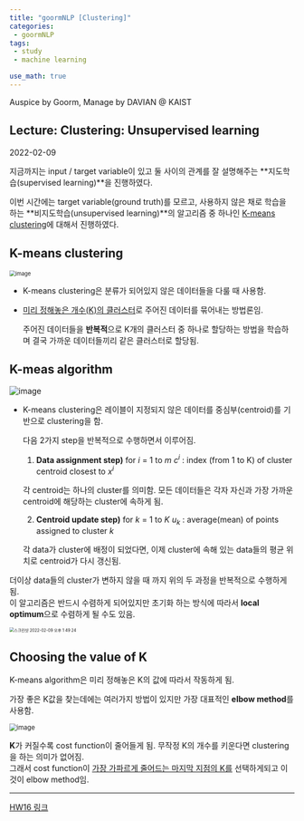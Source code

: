 ```yaml
---
title: "goormNLP [Clustering]"  
categories:
 - goormNLP
tags:
 - study
 - machine learning

use_math: true
---
```


Auspice by Goorm, Manage by DAVIAN @ KAIST

## Lecture: Clustering: Unsupervised learning

2022-02-09

지금까지는 input / target variable이 있고 둘 사이의 관계를 잘 설명해주는 **지도학습(supervised learning)**을 진행하였다.  

이번 시간에는 target variable(ground truth)를 모르고, 사용하지 않은 채로 학습을 하는 **비지도학습(unsupervised learning)**의 알고리즘 중 하나인 <u>K-means clustering</u>에 대해서 진행하였다.



## K-means clustering

<img src="https://user-images.githubusercontent.com/67947808/153118762-5f062096-0dfc-4e63-b4c0-f4c15672a479.png" alt="image" style="zoom:67%;" />

- K-means clustering은 분류가 되어있지 않은 데이터들을 다룰 때 사용함.
- <u>미리 정해놓은 개수(K)의 클러스터</u>로 주어진 데이터를 묶어내는 방법론임.

    주어진 데이터들을 **반복적**으로 K개의 클러스터 중 하나로 할당하는 방법을 학습하며 결국 가까운 데이터들끼리 같은 클러스터로 할당됨.



## K-meas algorithm

![image](https://user-images.githubusercontent.com/67947808/153119061-004e9d87-411d-4f5d-8140-eb91e4c87b1e.jpeg)



- K-means clustering은 레이블이 지정되지 않은 데이터를 중심부(centroid)를 기반으로 clustering을 함.

    다음 2가지 step을 반복적으로 수행하면서 이루어짐.
    1. **Data assignment step)**
    for $i$ = 1 to $m$
    $c^i$ : index (from 1 to K) of cluster centroid closest to $x^i$
    
    각 centroid는 하나의 cluster를 의미함. 모든 데이터들은 각자 자신과 가장 가까운 centroid에 해당하는 cluster에 속하게 됨.
    
    
    
    2. **Centroid update step)**
    for $k$ = 1 to $K$
    $u_k$ : average(mean) of points assigned to cluster $k$
    
    각 data가 cluster에 배정이 되었다면, 이제 cluster에 속해 있는 data들의 평균 위치로 centroid가 다시 갱신됨.



더이상 data들의 cluster가 변하지 않을 때 까지 위의 두 과정을 반복적으로 수행하게 됨.  
이 알고리즘은 반드시 수렴하게 되어있지만 초기화 하는 방식에 따라서 **local optimum**으로 수렴하게 될 수도 있음.

<img src="https://user-images.githubusercontent.com/67947808/153123926-111eef16-061c-4031-a74b-cde05df4263c.png" alt="스크린샷 2022-02-09 오후 1 49 24" style="zoom: 50%;" />



## Choosing the value of K

K-means algorithm은 미리 정해놓은 K의 값에 따라서 작동하게 됨.

가장 좋은 K값을 찾는데에는 여러가지 방법이 있지만 가장 대표적인 **elbow method**를 사용함.

<img src="https://user-images.githubusercontent.com/67947808/153163687-8d4e1975-1fc0-475e-bdaa-de5a168bfe8e.png" alt="image" style="zoom:80%;" />

**K**가 커질수록 cost function이 줄어들게 됨. 무작정 K의 개수를 키운다면 clustering을 하는 의미가 없어짐.  
그래서 cost function이 <u>가장 가파르게 줄어드는 마지막 지점의 K를</u> 선택하게되고 이것이 elbow method임.



---

[HW16 링크](https://github.com/wjh1065/goormNLP/blob/main/03_Machine_Learning/sol/%5BHW16%5D_K_means_Clustering.ipynb)
